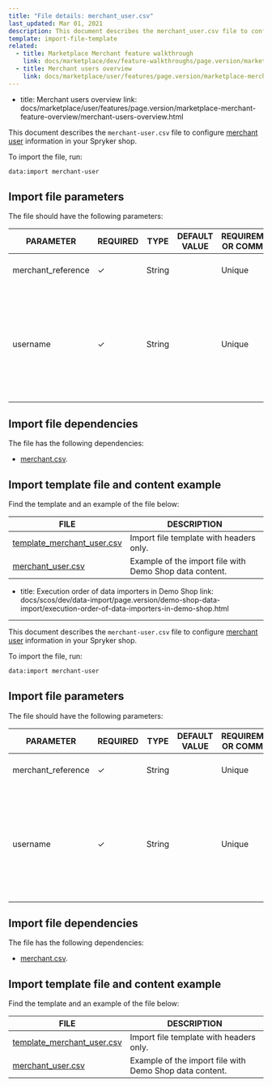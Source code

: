 ```yaml
---
title: "File details: merchant_user.csv"
last_updated: Mar 01, 2021
description: This document describes the merchant_user.csv file to configure merchant information in your Spryker shop.
template: import-file-template
related:
  - title: Marketplace Merchant feature walkthrough
    link: docs/marketplace/dev/feature-walkthroughs/page.version/marketplace-merchant-feature-walkthrough.html
  - title: Merchant users overview
    link: docs/marketplace/user/features/page.version/marketplace-merchant-feature-overview/merchant-users-overview.html
---
```

  - title: Merchant users overview
    link: docs/marketplace/user/features/page.version/marketplace-merchant-feature-overview/merchant-users-overview.html

This document describes the `merchant-user.csv` file to configure [merchant user](/docs/marketplace/user/features/{{site.version}}/marketplace-merchant-feature-overview/merchant-users-overview.html) information in your Spryker shop.

To import the file, run:

```bash
data:import merchant-user
```

## Import file parameters

The file should have the following parameters:

| PARAMETER | REQUIRED | TYPE | DEFAULT VALUE | REQUIREMENTS OR COMMENTS | DESCRIPTION |
|-|-|-|-|-|-|
| merchant_reference | &check; | String |   |  Unique | Identifier of the merchant in the system. |
| username | &check; | String |   |  Unique | Username of the merchant user. It is an email address that is used for logging into the Merchant Portal as a merchant user.  |

## Import file dependencies

The file has the following dependencies:

- [merchant.csv](/docs/marketplace/dev/data-import/{{site.version}}/file-details-merchant.csv.html).

## Import template file and content example

Find the template and an example of the file below:

|FILE|DESCRIPTION|
|-|-|
| [template_merchant_user.csv](https://spryker.s3.eu-central-1.amazonaws.com/docs/Developer+Guide/Back-End/Data+Manipulation/Data+Ingestion/Data+Import/Data+Import+Categories/Marketplace+setup/template_merchant_user.csv) | Import file template with headers only. |
| [merchant_user.csv](https://spryker.s3.eu-central-1.amazonaws.com/docs/Developer+Guide/Back-End/Data+Manipulation/Data+Ingestion/Data+Import/Data+Import+Categories/Marketplace+setup/merchant_user.csv) | Example of the import file with Demo Shop data content. |
  - title: Execution order of data importers in Demo Shop
    link: docs/scos/dev/data-import/page.version/demo-shop-data-import/execution-order-of-data-importers-in-demo-shop.html
---

This document describes the `merchant-user.csv` file to configure [merchant user](/docs/marketplace/user/features/{{site.version}}/marketplace-merchant-feature-overview/merchant-users-overview.html) information in your Spryker shop.

To import the file, run:

```bash
data:import merchant-user
```

## Import file parameters

The file should have the following parameters:

| PARAMETER | REQUIRED | TYPE | DEFAULT VALUE | REQUIREMENTS OR COMMENTS | DESCRIPTION |
|-|-|-|-|-|-|
| merchant_reference | &check; | String |   |  Unique | Identifier of the merchant in the system. |
| username | &check; | String |   |  Unique | Username of the merchant user. It is an email address that is used for logging into the Merchant Portal as a merchant user.  |

## Import file dependencies

The file has the following dependencies:

- [merchant.csv](/docs/marketplace/dev/data-import/{{site.version}}/file-details-merchant.csv.html).

## Import template file and content example

Find the template and an example of the file below:

|FILE|DESCRIPTION|
|-|-|
| [template_merchant_user.csv](https://spryker.s3.eu-central-1.amazonaws.com/docs/Developer+Guide/Back-End/Data+Manipulation/Data+Ingestion/Data+Import/Data+Import+Categories/Marketplace+setup/template_merchant_user.csv) | Import file template with headers only. |
| [merchant_user.csv](https://spryker.s3.eu-central-1.amazonaws.com/docs/Developer+Guide/Back-End/Data+Manipulation/Data+Ingestion/Data+Import/Data+Import+Categories/Marketplace+setup/merchant_user.csv) | Example of the import file with Demo Shop data content. |
